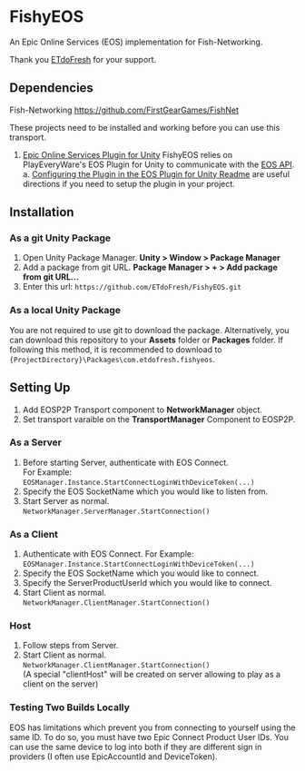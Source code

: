 # FishyEOS
An Epic Online Services (EOS) implementation for Fish-Networking.

Thank you [ETdoFresh](https://github.com/sponsors/etdofresh) for your support.


## Dependencies

Fish-Networking https://github.com/FirstGearGames/FishNet

These projects need to be installed and working before you can use this transport.
1. [Epic Online Services Plugin for Unity](https://github.com/PlayEveryWare/eos_plugin_for_unity_upm) FishyEOS relies on PlayEveryWare's EOS Plugin for Unity to communicate with the [EOS API](https://dev.epicgames.com/docs/api-ref/interfaces).  
    a. [Configuring the Plugin in the EOS Plugin for Unity Readme](https://github.com/PlayEveryWare/eos_plugin_for_unity#configuring-the-plugin) are useful directions if you need to setup the plugin in your project.


## Installation

### As a git Unity Package

1. Open Unity Package Manager. **Unity > Window > Package Manager**
2. Add a package from git URL. **Package Manager > + > Add package from git URL...**
3. Enter this url: `https://github.com/ETdoFresh/FishyEOS.git`

### As a local Unity Package

You are not required to use git to download the package. Alternatively, you can download this repository to your **Assets** folder or **Packages** folder. If following this method, it is recommended to download to `{ProjectDirectory}\Packages\com.etdofresh.fishyeos`.


## Setting Up

1. Add EOSP2P Transport component to **NetworkManager** object. 
2. Set transport varaible on the **TransportManager** Component to EOSP2P.

### As a Server
1. Before starting Server, authenticate with EOS Connect.  
   For Example: `EOSManager.Instance.StartConnectLoginWithDeviceToken(...)`
2. Specify the EOS SocketName which you would like to listen from.
3. Start Server as normal.  
   `NetworkManager.ServerManager.StartConnection()`

### As a Client
1. Authenticate with EOS Connect.
   For Example: `EOSManager.Instance.StartConnectLoginWithDeviceToken(...)`
2. Specify the EOS SocketName which you would like to connect.
3. Specify the ServerProductUserId which you would like to connect.
4. Start Client as normal.  
   `NetworkManager.ClientManager.StartConnection()`

### Host
1. Follow steps from Server.
2. Start Client as normal.  
   `NetworkManager.ClientManager.StartConnection()`  
   (A special "clientHost" will be created on server allowing to play as a client on the server)

### Testing Two Builds Locally
EOS has limitations which prevent you from connecting to yourself using the same ID. To do so, you must have two Epic Connect Product User IDs. You can use the same device to log into both if they are different sign in providers (I often use EpicAccountId and DeviceToken).
